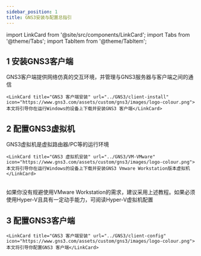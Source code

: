 ```yaml
---
sidebar_position: 1
title: GNS3安装与配置总指引
---
```

import LinkCard from '@site/src/components/LinkCard';
import Tabs from '@theme/Tabs';
import TabItem from '@theme/TabItem';

## 1 安装GNS3客户端

  GNS3客户端提供网络仿真的交互环境，并管理与GNS3服务器与客户端之间的通信


    <LinkCard title="GNS3 客户端安装" url="../GNS3/client-install" icon="https://www.gns3.com/assets/custom/gns3/images/logo-colour.png">本文将引导你在运行Windows的设备上下载并安装GNS3 客户端</LinkCard>



## 2 配置GNS3虚拟机

  GNS3虚拟机是虚拟路由器/PC等的运行环境


    <LinkCard title="GNS3 虚拟机安装" url="../GNS3/VM-VMware" icon="https://www.gns3.com/assets/custom/gns3/images/logo-colour.png">本文将引导你在运行Windows的设备上下载并安装GNS3 Vmware Workstation版本虚拟机</LinkCard>
<br/>
  如果你没有规避使用VMware Workstation的需求，建议采用上述教程。如果必须使用Hyper-V且具有一定动手能力，可阅读Hyper-V虚拟机配置

## 3 配置GNS3客户端

    <LinkCard title="GNS3 客户端安装" url="../GNS3/client-config" icon="https://www.gns3.com/assets/custom/gns3/images/logo-colour.png">本文将引导你配置GNS3 客户端</LinkCard>